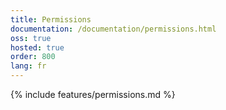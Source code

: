 ```yaml
---
title: Permissions
documentation: /documentation/permissions.html
oss: true
hosted: true
order: 800
lang: fr
---
```


{% include features/permissions.md %}
